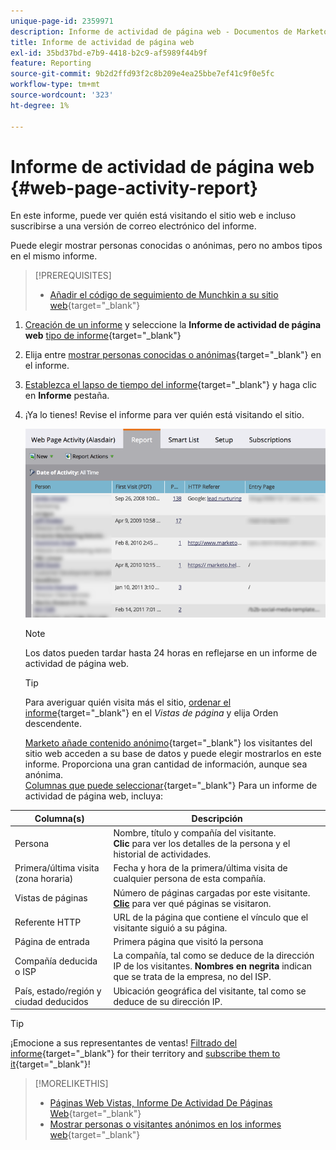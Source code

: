 ```yaml
---
unique-page-id: 2359971
description: Informe de actividad de página web - Documentos de Marketo - Documentación del producto
title: Informe de actividad de página web
exl-id: 35bd37bd-e7b9-4418-b2c9-af5989f44b9f
feature: Reporting
source-git-commit: 9b2d2ffd93f2c8b209e4ea25bbe7ef41c9f0e5fc
workflow-type: tm+mt
source-wordcount: '323'
ht-degree: 1%

---
```


# Informe de actividad de página web {#web-page-activity-report}

En este informe, puede ver quién está visitando el sitio web e incluso suscribirse a una versión de correo electrónico del informe.

Puede elegir mostrar personas conocidas o anónimas, pero no ambos tipos en el mismo informe.

>[!PREREQUISITES]
>
>* [Añadir el código de seguimiento de Munchkin a su sitio web](/help/marketo/product-docs/administration/additional-integrations/add-munchkin-tracking-code-to-your-website.md){target="_blank"}

1. [Creación de un informe](/help/marketo/product-docs/reporting/basic-reporting/creating-reports/create-a-report-in-a-program.md) y seleccione la **Informe de actividad de página web** [tipo de informe](/help/marketo/product-docs/reporting/basic-reporting/report-types/report-type-overview.md){target="_blank"}
1. Elija entre [mostrar personas conocidas o anónimas](/help/marketo/product-docs/reporting/basic-reporting/report-activity/display-people-or-anonymous-visitors-in-web-reports.md){target="_blank"} en el informe.

1. [Establezca el lapso de tiempo del informe](/help/marketo/product-docs/reporting/basic-reporting/editing-reports/change-a-report-time-frame.md){target="_blank"} y haga clic en **Informe** pestaña.

1. ¡Ya lo tienes! Revise el informe para ver quién está visitando el sitio.

   ![](assets/image2017-3-29-9-3a21-3a36.png)

   >[!NOTE]
   >
   >Los datos pueden tardar hasta 24 horas en reflejarse en un informe de actividad de página web.

   >[!TIP]
   >
   >Para averiguar quién visita más el sitio, [ordenar el informe](/help/marketo/product-docs/reporting/basic-reporting/editing-reports/sort-report-on-columns.md){target="_blank"} en el _Vistas de página_ y elija Orden descendente.

   [Marketo añade contenido anónimo](/help/marketo/product-docs/reporting/basic-reporting/report-activity/tracking-anonymous-activity-and-people.md){target="_blank"} los visitantes del sitio web acceden a su base de datos y puede elegir mostrarlos en este informe. Proporciona una gran cantidad de información, aunque sea anónima.\
   [Columnas que puede seleccionar](/help/marketo/product-docs/reporting/basic-reporting/editing-reports/select-report-columns.md){target="_blank"} Para un informe de actividad de página web, incluya:

<table> 
 <thead> 
  <tr> 
   <th>Columna(s)</th> 
   <th>Descripción</th> 
  </tr> 
 </thead> 
 <tbody> 
  <tr> 
   <td>Persona</td> 
   <td>Nombre, título y compañía del visitante.<br><strong>Clic</strong> para ver los detalles de la persona y el historial de actividades.</td> 
  </tr> 
  <tr> 
   <td>Primera/última visita (zona horaria)</td> 
   <td>Fecha y hora de la primera/última visita de cualquier persona de esta compañía.</td> 
  </tr> 
  <tr> 
   <td>Vistas de páginas</td> 
   <td>Número de páginas cargadas por este visitante.<br><strong><a href="/help/marketo/product-docs/reporting/basic-reporting/report-types/web-page-activity-report/web-pages-viewed-web-page-activity-report.md" target="_blank">Clic</a></strong> para ver qué páginas se visitaron.</td> 
  </tr> 
  <tr> 
   <td>Referente HTTP</td> 
   <td>URL de la página que contiene el vínculo que el visitante siguió a su página.</td> 
  </tr> 
  <tr> 
   <td>Página de entrada</td> 
   <td>Primera página que visitó la persona </td> 
  </tr> 
  <tr> 
   <td>Compañía deducida o ISP</td> 
   <td>La compañía, tal como se deduce de la dirección IP de los visitantes. <strong>Nombres en negrita</strong> indican que se trata de la empresa, no del ISP. </td> 
  </tr> 
  <tr> 
   <td>País, estado/región y ciudad deducidos</td> 
   <td>Ubicación geográfica del visitante, tal como se deduce de su dirección IP.</td> 
  </tr> 
 </tbody> 
</table>

>[!TIP]
>
>¡Emocione a sus representantes de ventas! [Filtrado del informe](/help/marketo/product-docs/reporting/basic-reporting/editing-reports/filter-people-in-a-report-with-a-smart-list.md){target="_blank"} for their territory and [subscribe them to it](/help/marketo/product-docs/reporting/basic-reporting/report-subscriptions/subscribe-to-a-basic-report.md){target="_blank"}!

>[!MORELIKETHIS]
>
>* [Páginas Web Vistas, Informe De Actividad De Páginas Web](/help/marketo/product-docs/reporting/basic-reporting/report-types/web-page-activity-report/web-pages-viewed-web-page-activity-report.md){target="_blank"}
>* [Mostrar personas o visitantes anónimos en los informes web](/help/marketo/product-docs/reporting/basic-reporting/report-activity/display-people-or-anonymous-visitors-in-web-reports.md){target="_blank"}
